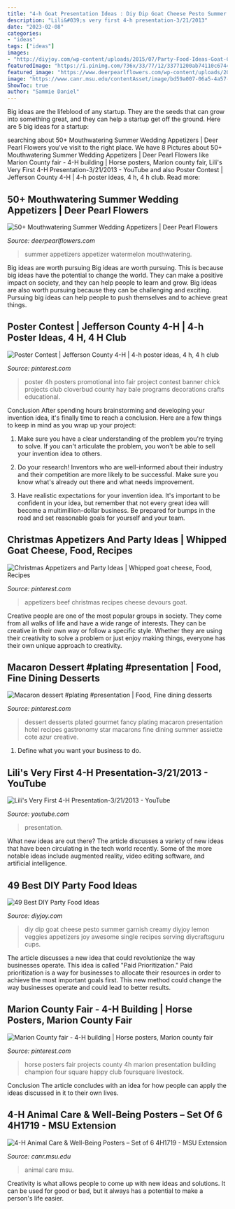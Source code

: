 ```yaml
---
title: "4-h Goat Presentation Ideas : Diy Dip Goat Cheese Pesto Summer Garnish Creamy Diyjoy Lemon Veggies Appetizers Joy Awesome Single Recipes Serving Diycraftsguru Cups"
description: "Lili&#039;s very first 4-h presentation-3/21/2013"
date: "2023-02-08"
categories:
- "ideas"
tags: ["ideas"]
images:
- "http://diyjoy.com/wp-content/uploads/2015/07/Party-Food-Ideas-Goat-Cheese-Pesto-Dip.jpg"
featuredImage: "https://i.pinimg.com/736x/33/77/12/33771200ab74110c6744763677fc626d--hours-devours-appetizers-beef-appetizers.jpg"
featured_image: "https://www.deerpearlflowers.com/wp-content/uploads/2015/04/summer-appetizer-recipe-Watermelon-and-cucumber.jpg"
image: "https://www.canr.msu.edu/contentAsset/image/bd59a007-06a5-4a57-b7a7-425e4ad779b1/fileAsset/filter/Resize,Crop,Jpeg/resize_w/300/crop_w/300/crop_h/200/crop_x/0/crop_y/0/jpeg_q/50"
ShowToc: true
author: "Sammie Daniel"
---
```



Big ideas are the lifeblood of any startup. They are the seeds that can grow into something great, and they can help a startup get off the ground. Here are 5 big ideas for a startup: 

	

		
searching about 50+ Mouthwatering Summer Wedding Appetizers | Deer Pearl Flowers you've visit to the right place. We have 8 Pictures about 50+ Mouthwatering Summer Wedding Appetizers | Deer Pearl Flowers like Marion County fair - 4-H building | Horse posters, Marion county fair, Lili&#039;s Very First 4-H Presentation-3/21/2013 - YouTube and also Poster Contest | Jefferson County 4-H | 4-h poster ideas, 4 h, 4 h club. Read more:
		
    
## 50+ Mouthwatering Summer Wedding Appetizers | Deer Pearl Flowers

<img loading=lazy src="https://www.deerpearlflowers.com/wp-content/uploads/2015/04/summer-appetizer-recipe-Watermelon-and-cucumber.jpg" onerror="this.onerror=null;this.src='https://tse1.mm.bing.net/th?id=OIP.Uw-WOFLW3sl9qYIMK53VTgHaKI&amp;pid=15.1';" alt="50+ Mouthwatering Summer Wedding Appetizers | Deer Pearl Flowers">

_Source: deerpearlflowers.com_

>summer appetizers appetizer watermelon mouthwatering. 

	

Big ideas are worth pursuing
Big ideas are worth pursuing. This is because big ideas have the potential to change the world. They can make a positive impact on society, and they can help people to learn and grow. Big ideas are also worth pursuing because they can be challenging and exciting. Pursuing big ideas can help people to push themselves and to achieve great things.

    
## Poster Contest | Jefferson County 4-H | 4-h Poster Ideas, 4 H, 4 H Club

<img loading=lazy src="https://i.pinimg.com/originals/dd/9c/d7/dd9cd7e9e48944e9948ebf72eaaaf265.jpg" onerror="this.onerror=null;this.src='https://tse4.mm.bing.net/th?id=OIP.WgAhdga-vqJar-0lCq42TgHaEx&amp;pid=15.1';" alt="Poster Contest | Jefferson County 4-H | 4-h poster ideas, 4 h, 4 h club">

_Source: pinterest.com_

>poster 4h posters promotional into fair project contest banner chick projects club cloverbud county hay bale programs decorations crafts educational. 

	

Conclusion
After spending hours brainstorming and developing your invention idea, it's finally time to reach a conclusion. Here are a few things to keep in mind as you wrap up your project:
1. Make sure you have a clear understanding of the problem you're trying to solve. If you can't articulate the problem, you won't be able to sell your invention idea to others.

2. Do your research! Inventors who are well-informed about their industry and their competition are more likely to be successful. Make sure you know what's already out there and what needs improvement.

3. Have realistic expectations for your invention idea. It's important to be confident in your idea, but remember that not every great idea will become a multimillion-dollar business. Be prepared for bumps in the road and set reasonable goals for yourself and your team.

    
## Christmas Appetizers And Party Ideas | Whipped Goat Cheese, Food, Recipes

<img loading=lazy src="https://i.pinimg.com/736x/33/77/12/33771200ab74110c6744763677fc626d--hours-devours-appetizers-beef-appetizers.jpg" onerror="this.onerror=null;this.src='https://tse3.mm.bing.net/th?id=OIP.4IXlcGYmmF-5G2PHBitoUgHaKy&amp;pid=15.1';" alt="Christmas Appetizers and Party Ideas | Whipped goat cheese, Food, Recipes">

_Source: pinterest.com_

>appetizers beef christmas recipes cheese devours goat. 

	

Creative people are one of the most popular groups in society. They come from all walks of life and have a wide range of interests. They can be creative in their own way or follow a specific style. Whether they are using their creativity to solve a problem or just enjoy making things, everyone has their own unique approach to creativity.

    
## Macaron Dessert #plating #presentation | Food, Fine Dining Desserts

<img loading=lazy src="https://i.pinimg.com/originals/32/59/62/325962a35ea31a1cbd02f6f2e6a11ae2.jpg" onerror="this.onerror=null;this.src='https://tse3.mm.bing.net/th?id=OIP.bqWffG7rhxiX5HsY1E5DiwHaFj&amp;pid=15.1';" alt="Macaron dessert #plating #presentation | Food, Fine dining desserts">

_Source: pinterest.com_

>dessert desserts plated gourmet fancy plating macaron presentation hotel recipes gastronomy star macarons fine dining summer assiette cote azur creative. 

	

1. Define what you want your business to do.

    
## Lili&#039;s Very First 4-H Presentation-3/21/2013 - YouTube

<img loading=lazy src="https://i.ytimg.com/vi/IZ10ZxPMZog/maxresdefault.jpg" onerror="this.onerror=null;this.src='https://tse3.mm.bing.net/th?id=OIP.58pPnmL7ROvdtn0sPF4rMgHaEK&amp;pid=15.1';" alt="Lili&#039;s Very First 4-H Presentation-3/21/2013 - YouTube">

_Source: youtube.com_

>presentation. 

	

What new ideas are out there?
The article discusses a variety of new ideas that have been circulating in the tech world recently. Some of the more notable ideas include augmented reality, video editing software, and artificial intelligence.

    
## 49 Best DIY Party Food Ideas

<img loading=lazy src="http://diyjoy.com/wp-content/uploads/2015/07/Party-Food-Ideas-Goat-Cheese-Pesto-Dip.jpg" onerror="this.onerror=null;this.src='https://tse1.mm.bing.net/th?id=OIP.CPGG664ruQzbnizGscBsGAHaKT&amp;pid=15.1';" alt="49 Best DIY Party Food Ideas">

_Source: diyjoy.com_

>diy dip goat cheese pesto summer garnish creamy diyjoy lemon veggies appetizers joy awesome single recipes serving diycraftsguru cups. 

	

The article discusses a new idea that could revolutionize the way businesses operate. This idea is called "Paid Prioritization." Paid prioritization is a way for businesses to allocate their resources in order to achieve the most important goals first. This new method could change the way businesses operate and could lead to better results.

    
## Marion County Fair - 4-H Building | Horse Posters, Marion County Fair

<img loading=lazy src="https://i.pinimg.com/736x/b4/80/af/b480af2715fcc4bd2ec490d50b675dc6--marion-county-fair-horse-posters.jpg" onerror="this.onerror=null;this.src='https://tse1.mm.bing.net/th?id=OIP.swWoTYDpUTV4f5c0uVr83wHaFj&amp;pid=15.1';" alt="Marion County fair - 4-H building | Horse posters, Marion county fair">

_Source: pinterest.com_

>horse posters fair projects county 4h marion presentation building champion four square happy club foursquare livestock. 

	

Conclusion
The article concludes with an idea for how people can apply the ideas discussed in it to their own lives.

    
## 4-H Animal Care &amp; Well-Being Posters – Set Of 6 4H1719 - MSU Extension

<img loading=lazy src="https://www.canr.msu.edu/contentAsset/image/bd59a007-06a5-4a57-b7a7-425e4ad779b1/fileAsset/filter/Resize,Crop,Jpeg/resize_w/300/crop_w/300/crop_h/200/crop_x/0/crop_y/0/jpeg_q/50" onerror="this.onerror=null;this.src='https://tse1.mm.bing.net/th?id=OIP.SCnnIdiXz8WncTAJirqDaQAAAA&amp;pid=15.1';" alt="4-H Animal Care &amp; Well-Being Posters – Set of 6 4H1719 - MSU Extension">

_Source: canr.msu.edu_

>animal care msu. 

	

Creativity is what allows people to come up with new ideas and solutions. It can be used for good or bad, but it always has a potential to make a person's life easier.

